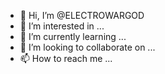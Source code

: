 - 👋 Hi, I’m @ELECTROWARGOD
- 👀 I’m interested in ...
- 🌱 I’m currently learning ...
- 💞️ I’m looking to collaborate on ...
- 📫 How to reach me ...

<!---
ELECTROWARGOD/ELECTROWARGOD is a ✨ special ✨ repository because its `README.md` (this file) appears on your GitHub profile.
You can click the Preview link to take a look at your changes.
--->
